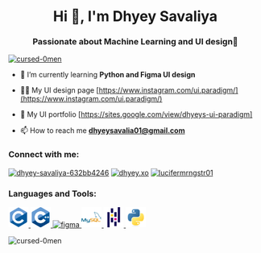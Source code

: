 <h1 align="center">Hi 👋, I'm Dhyey Savaliya</h1>
<h3 align="center">Passionate about Machine Learning and UI design🎨</h3>

<p align="left"> <a href="https://github.com/ryo-ma/github-profile-trophy"><img src="https://github-profile-trophy.vercel.app/?username=cursed-0men" alt="cursed-0men" /></a> </p>

- 🌱 I’m currently learning **Python and Figma UI design**

- 👨‍💻 My UI design page [https://www.instagram.com/ui.paradigm/](https://www.instagram.com/ui.paradigm/)

- 📝 My UI portfolio [https://sites.google.com/view/dhyeys-ui-paradigm]

- 📫 How to reach me **dhyeysavalia01@gmail.com**

<h3 align="left">Connect with me:</h3>
<p align="left">
<a href="https://linkedin.com/in/dhyey-savaliya-632bb4246" target="blank"><img align="center" src="https://raw.githubusercontent.com/rahuldkjain/github-profile-readme-generator/master/src/images/icons/Social/linked-in-alt.svg" alt="dhyey-savaliya-632bb4246" height="30" width="40" /></a>
<a href="https://instagram.com/dhyey.xo" target="blank"><img align="center" src="https://raw.githubusercontent.com/rahuldkjain/github-profile-readme-generator/master/src/images/icons/Social/instagram.svg" alt="dhyey.xo" height="30" width="40" /></a>
<a href="https://www.hackerrank.com/lucifermrngstr01" target="blank"><img align="center" src="https://raw.githubusercontent.com/rahuldkjain/github-profile-readme-generator/master/src/images/icons/Social/hackerrank.svg" alt="lucifermrngstr01" height="30" width="40" /></a>
</p>

<h3 align="left">Languages and Tools:</h3>
<p align="left"> <a href="https://www.cprogramming.com/" target="_blank" rel="noreferrer"> <img src="https://raw.githubusercontent.com/devicons/devicon/master/icons/c/c-original.svg" alt="c" width="40" height="40"/> </a> <a href="https://www.w3schools.com/cpp/" target="_blank" rel="noreferrer"> <img src="https://raw.githubusercontent.com/devicons/devicon/master/icons/cplusplus/cplusplus-original.svg" alt="cplusplus" width="40" height="40"/> </a> <a href="https://www.figma.com/" target="_blank" rel="noreferrer"> <img src="https://www.vectorlogo.zone/logos/figma/figma-icon.svg" alt="figma" width="40" height="40"/> </a> <a href="https://www.mysql.com/" target="_blank" rel="noreferrer"> <img src="https://raw.githubusercontent.com/devicons/devicon/master/icons/mysql/mysql-original-wordmark.svg" alt="mysql" width="40" height="40"/> </a> <a href="https://pandas.pydata.org/" target="_blank" rel="noreferrer"> <img src="https://raw.githubusercontent.com/devicons/devicon/2ae2a900d2f041da66e950e4d48052658d850630/icons/pandas/pandas-original.svg" alt="pandas" width="40" height="40"/> </a> <a href="https://www.python.org" target="_blank" rel="noreferrer"> <img src="https://raw.githubusercontent.com/devicons/devicon/master/icons/python/python-original.svg" alt="python" width="40" height="40"/> </a> </p>

<p><img align="center" src="https://github-readme-stats.vercel.app/api/top-langs?username=cursed-0men&show_icons=true&locale=en&layout=compact" alt="cursed-0men" /></p>

